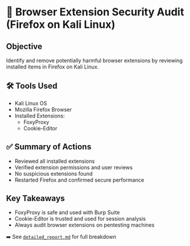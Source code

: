 # 🔐 Browser Extension Security Audit (Firefox on Kali Linux)

##  Objective
Identify and remove potentially harmful browser extensions by reviewing installed items in Firefox on Kali Linux.

## 🛠️ Tools Used
- Kali Linux OS
- Mozilla Firefox Browser
- Installed Extensions:
  - FoxyProxy
  - Cookie-Editor

## ✅ Summary of Actions
- Reviewed all installed extensions
- Verified extension permissions and user reviews
- No suspicious extensions found
- Restarted Firefox and confirmed secure performance

##  Key Takeaways
- FoxyProxy is safe and used with Burp Suite
- Cookie-Editor is trusted and used for session analysis
- Always audit browser extensions on pentesting machines

➡️ See [`detailed_report.md`](./detailed_report.md) for full breakdown
